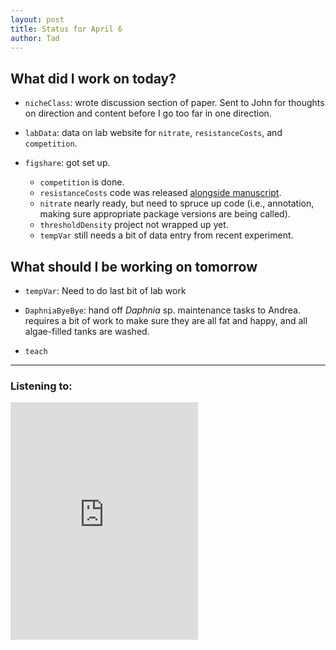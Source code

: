 ```yaml
---
layout: post
title: Status for April 6
author: Tad
---
```


## What did I work on today?

* `nicheClass`: wrote discussion section of paper. Sent to John for thoughts on direction and content before I go too far in one direction.

* `labData`: data on lab website for `nitrate`, `resistanceCosts`, and `competition`.

* `figshare`: got set up.
  * `competition` is done.
  * `resistanceCosts` code was released [alongside manuscript](http://datadryad.org/resource/doi:10.5061/dryad.20234).
  * `nitrate` nearly ready, but need to spruce up code (i.e., annotation, making sure appropriate package versions are being called).  
  * `thresholdDensity` project not wrapped up yet.
  * `tempVar` still needs a bit of data entry from recent experiment.


## What should I be working on tomorrow

* `tempVar`: Need to do last bit of lab work

* `DaphniaByeBye`: hand off _Daphnia_ sp. maintenance tasks to Andrea. requires a bit of work to make sure they are all fat and happy, and all algae-filled tanks are washed.

* `teach`



---

### Listening to:
<iframe src="https://embed.spotify.com/?uri=spotify%3Atrack%3A6Vp2qXN2JBSEaxk6OHZCvz" width="300" height="380" frameborder="0" allowtransparency="true"></iframe>
 <i class='fa fa-code' style='color:pink'></i>
